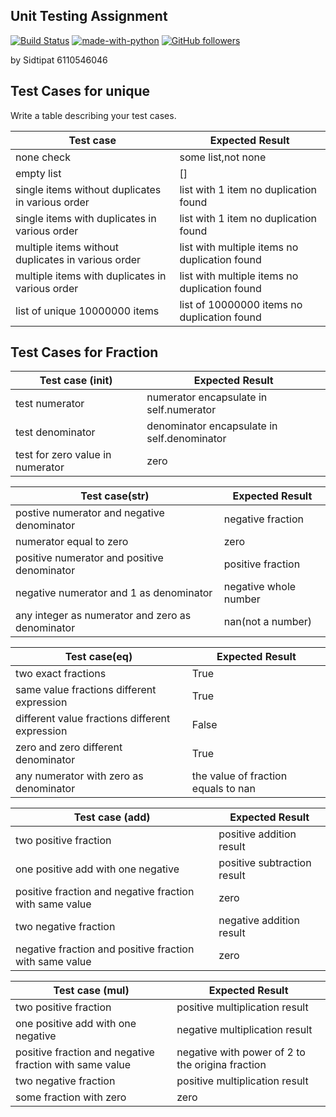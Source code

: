 ## Unit Testing Assignment

[![Build Status](https://travis-ci.com/patdpat/unittesting-patdpat.svg?branch=master)](https://travis-ci.com/patdpat/unittesting-patdpat)
[![made-with-python](https://img.shields.io/badge/Made%20with-Python-1f425f.svg)](https://www.python.org/)
[![GitHub followers](https://img.shields.io/github/followers/patdpat.svg?style=social&label=Follow&maxAge=2592000)](https://github.com/patdpat?tab=followers)

by Sidtipat 6110546046

## Test Cases for unique

Write a table describing your test cases.

| Test case                                          | Expected Result                               |
| -------------------------------------------------- | --------------------------------------------- |
| none check                                         | some list,not none                            |
| empty list                                         | []                                            |
| single items without duplicates in various order   | list with 1 item no duplication found         |
| single items with duplicates in various order      | list with 1 item no duplication found         |
| multiple items without duplicates in various order | list with multiple items no duplication found |
| multiple items with duplicates in various order    | list with multiple items no duplication found |
| list of unique 10000000 items                      | list of 10000000 items no duplication found   |

## Test Cases for Fraction

| Test case (**init**)             | Expected Result                             |
| -------------------------------- | ------------------------------------------- |
| test numerator                   | numerator encapsulate in self.numerator     |
| test denominator                 | denominator encapsulate in self.denominator |
| test for zero value in numerator | zero                                        |

| Test case(**str**)                               | Expected Result       |
| ------------------------------------------------ | --------------------- |
| postive numerator and negative denominator       | negative fraction     |
| numerator equal to zero                          | zero                  |
| positive numerator and positive denominator      | positive fraction     |
| negative numerator and 1 as denominator          | negative whole number |
| any integer as numerator and zero as denominator | nan(not a number)     |

| Test case(**eq**)                              | Expected Result                     |
| ---------------------------------------------- | ----------------------------------- |
| two exact fractions                            | True                                |
| same value fractions different expression      | True                                |
| different value fractions different expression | False                               |
| zero and zero different denominator            | True                                |
| any numerator with zero as denominator         | the value of fraction equals to nan |

| Test case (**add**)                                     | Expected Result             |
| ------------------------------------------------------- | --------------------------- |
| two positive fraction                                   | positive addition result    |
| one positive add with one negative                      | positive subtraction result |
| positive fraction and negative fraction with same value | zero                        |
| two negative fraction                                   | negative addition result    |
| negative fraction and positive fraction with same value | zero                        |

| Test case (**mul**)                                     | Expected Result                                  |
| ------------------------------------------------------- | ------------------------------------------------ |
| two positive fraction                                   | positive multiplication result                   |
| one positive add with one negative                      | negative multiplication result                   |
| positive fraction and negative fraction with same value | negative with power of 2 to the origina fraction |
| two negative fraction                                   | positive multiplication result                   |
| some fraction with zero                                 | zero                                             |
